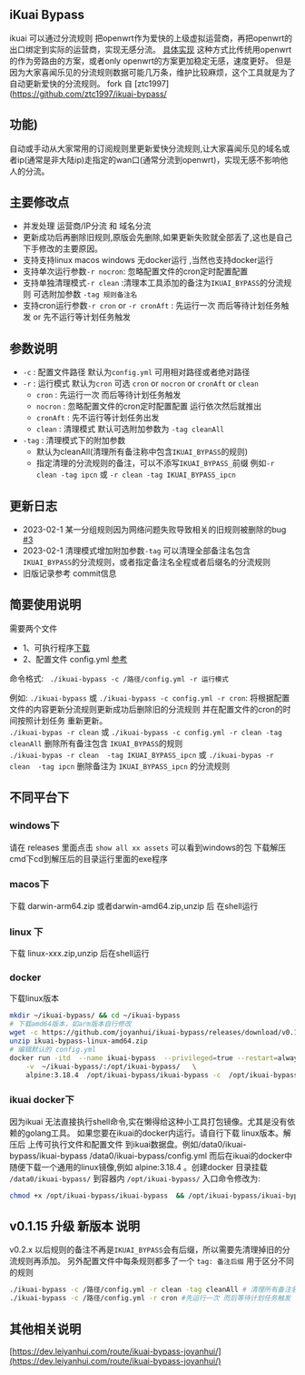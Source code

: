 ## iKuai Bypass
ikuai 可以通过分流规则 把openwrt作为爱快的上级虚拟运营商，再把openwrt的出口绑定到实际的运营商，实现无感分流。 [具体实现](https://dev.leiyanhui.com/route/ikuai-bypass-joyanhui/)
这种方式比传统用openwrt的作为旁路由的方案，或者only openwrt的方案更加稳定无感，速度更好。
但是因为大家喜闻乐见的分流规则数据可能几万条，维护比较麻烦，这个工具就是为了自动更新爱快的分流规则。
fork 自 [ztc1997](https://github.com/ztc1997/ikuai-bypass/
## 功能)
自动或手动从大家常用的订阅规则里更新爱快分流规则,让大家喜闻乐见的域名或者ip(通常是非大陆ip)走指定的wan口(通常分流到openwrt)，实现无感不影响他人的分流。
## 主要修改点
- 并发处理 运营商/IP分流 和 域名分流  
- 更新成功后再删除旧规则,原版会先删除,如果更新失败就全部丢了,这也是自己下手修改的主要原因。  
- 支持支持linux macos windows 无docker运行 ,当然也支持docker运行
- 支持单次运行参数`-r nocron`: 忽略配置文件的cron定时配置配置
- 支持单独清理模式`-r clean` :清理本工具添加的备注为`IKUAI_BYPASS`的分流规则 可选附加参数   `-tag 规则备注名`
- 支持cron运行参数`-r cron` or `-r cronAft` : 先运行一次 而后等待计划任务触发 or 先不运行等计划任务触发
## 参数说明
- `-c` : 配置文件路径  默认为`config.yml` 可用相对路径或者绝对路径
- `-r` : 运行模式 默认为`cron` 可选 `cron` or `nocron` or `cronAft` or `clean`  
    - `cron` : 先运行一次 而后等待计划任务触发
    - `nocron` : 忽略配置文件的cron定时配置配置 运行依次然后就推出
    - `cronAft` : 先不运行等计划任务出发
    - `clean` : 清理模式 默认可选附加参数为 `-tag cleanAll`
- `-tag` : 清理模式下的附加参数 
    - 默认为cleanAll(清理所有备注称中包含`IKUAI_BYPASS`的规则) 
    - 指定清理的分流规则的备注，可以不添写`IKUAI_BYPASS_`前缀 例如`-r clean -tag ipcn` 或 `-r clean -tag IKUAI_BYPASS_ipcn`

## 更新日志
- 2023-02-1 某一分组规则因为网络问题失败导致相关的旧规则被删除的bug  [#3](https://github.com/joyanhui/ikuai-bypass/issues/3)
- 2023-02-1 清理模式增加附加参数`-tag` 可以清理全部备注名包含`IKUAI_BYPASS`的分流规则，或者指定备注名全程或者后缀名的分流规则 
- 旧版记录参考 commit信息
## 简要使用说明
需要两个文件 
- 1、可执行程序[下载](https://github.com/joyanhui/ikuai-bypass/releases) 
- 2、配置文件 config.yml [参考](https://github.com/joyanhui/ikuai-bypass/blob/main/config_example.yml)

命令格式: ` ./ikuai-bypass -c /路径/config.yml -r 运行模式`

例如: 
`./ikuai-bypass` 或 `./ikuai-bypass -c config.yml -r cron`: 将根据配置文件的内容更新分流规则更新成功后删除旧的分流规则 并在配置文件的cron的时间按照计划任务 重新更新。    
`./ikuai-bypas -r clean` 或 `./ikuai-bypass -c config.yml -r clean -tag  cleanAll`   删除所有备注包含 `IKUAI_BYPASS`的规则   
`./ikuai-bypas -r clean  -tag IKUAI_BYPASS_ipcn` 或 `./ikuai-bypas -r clean  -tag ipcn` 删除备注为 `IKUAI_BYPASS_ipcn` 的分流规则   

## 不同平台下
###  windows下
请在 releases 里面点击 `show all xx assets` 可以看到windows的包 下载解压 cmd下cd到解压后的目录运行里面的exe程序
### macos下
下载 darwin-arm64.zip 或者darwin-amd64.zip,unzip 后 在shell运行
### linux 下
下载 linux-xxx.zip,unzip 后在shell运行
### docker
下载linux版本
```sh
mkdir ~/ikuai-bypass/ && cd ~/ikuai-bypass
# 下载amd64版本，如arm版本自行修改
wget -c https://github.com/joyanhui/ikuai-bypass/releases/download/v0.1.15/ikuai-bypass-linux-amd64.zip
unzip ikuai-bypass-linux-amd64.zip
# 编辑默认的 config.yml 
docker run -itd  --name ikuai-bypass  --privileged=true --restart=always   \
    -v  ~/ikuai-bypass/:/opt/ikuai-bypass/   \
    alpine:3.18.4  /opt/ikuai-bypass/ikuai-bypass -c  /opt/ikuai-bypass/config.yml -r cron
```
### ikuai docker下
因为ikuai 无法直接执行shell命令,实在懒得给这种小工具打包镜像。尤其是没有依赖的golang工具。
如果您要在ikuai的docker内运行。请自行下载 linux版本。解压后 上传可执行文件和配置文件 到ikuai数据盘。例如/data0/ikuai-bypass/ikuai-bypass  /data0/ikuai-bypass/config.yml
而后在ikuai的docker中随便下载一个通用的linux镜像,例如 alpine:3.18.4 。创建docker 目录挂载 `/data0/ikuai-bypass/` 到容器内 `/opt/ikuai-bypass/`
入口命令修改为:
```sh
chmod +x /opt/ikuai-bypass/ikuai-bypass  && /opt/ikuai-bypass/ikuai-bypass -r cron -c  /opt/ikuai-bypass/config.yml

```
## v0.1.15 升级 新版本 说明
v0.2.x 以后规则的备注不再是`IKUAI_BYPASS`会有后缀，所以需要先清理掉旧的分流规则再添加。
另外配置文件中每条规则都多了一个 `tag: 备注后缀` 用于区分不同的规则
```sh
./ikuai-bypass -c /路径/config.yml -r clean -tag cleanAll # 清理所有备注名包含`IKUAI_BYPASS`的分流规则
./ikuai-bypass -c /路径/config.yml -r cron #先运行一次 而后等待计划任务触发 
```

## 其他相关说明
[https://dev.leiyanhui.com/route/ikuai-bypass-joyanhui/](https://dev.leiyanhui.com/route/ikuai-bypass-joyanhui/)


